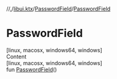 //[.](../../index.md)/[libui.ktx](../index.md)/[PasswordField](index.md)/[PasswordField](-password-field.md)



# PasswordField  
[linux, macosx, windows64, windows]  
Content  
[linux, macosx, windows64, windows]  
fun [PasswordField](-password-field.md)()  



